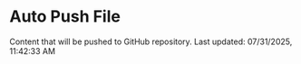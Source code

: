 # Auto Push File

Content that will be pushed to GitHub repository.
Last updated: 07/31/2025, 11:42:33 AM